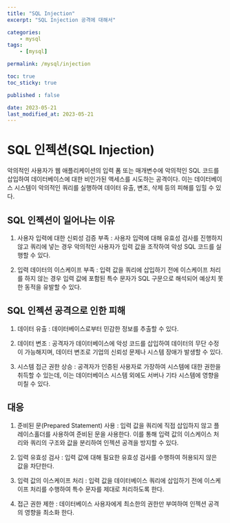 ```yaml
---
title: "SQL Injection"
excerpt: "SQL Injection 공격에 대해서"

categories:
    - mysql
tags:
    - [mysql]

permalink: /mysql/injection

toc: true
toc_sticky: true

published : false

date: 2023-05-21
last_modified_at: 2023-05-21
---
```


# SQL 인젝션(SQL Injection)

악의적인 사용자가 웹 애플리케이션의 입력 폼 또는 매개변수에 악의적인 SQL 코드를 삽입하여 데이터베이스에 대한 비인가된 액세스를 시도하는 공격이다. 이는 데이터베이스 시스템이 악의적인 쿼리를 실행하여 데이터 유출, 변조, 삭제 등의 피해를 입힐 수 있다.

## SQL 인젝션이 일어나는 이유

1. 사용자 입력에 대한 신뢰성 검증 부족 : 사용자 입력에 대해 유효성 검사를 진행하지 않고 쿼리에 넣는 경우 악의적인 사용자가 입력 값을 조작하여 악성 SQL 코드를 실행할 수 있다.

2. 입력 데이터의 이스케이프 부족 : 입력 값을 쿼리에 삽입하기 전에 이스케이프 처리를 하지 않는 경우 입력 값에 포함된 특수 문자가 SQL 구문으로 해석되어 예상치 못한 동적을 유발할 수 있다.

## SQL 인젝션 공격으로 인한 피해

1. 데이터 유출 : 데이터베이스로부터 민감한 정보를 추출할 수 있다.

2. 데이터 변조 : 공격자가 데이터베이스에 악성 코드를 삽입하여 데이터의 무단 수정이 가능해지며, 데이터 변조로 기업의 신뢰성 문제나 시스템 장애가 발생할 수 있다.

3. 시스템 접근 권한 상승 : 공격자가 인증된 사용자로 가장하여 시스템에 대한 권한을 취득할 수 있는데, 이는 데이터베이스 시스템 외에도 서버나 기타 시스템에 영향을 미칠 수 있다.

## 대응

1. 준비된 문(Prepared Statement) 사용 : 입력 값을 쿼리에 직접 삽입하지 않고 플레이스홀더를 사용하여 준비된 문을 사용한다. 이를 통해 입력 값의 이스케이스 처리와 쿼리의 구조와 값을 분리하여 인젝션 공격을 방지할 수 있다.

2. 입력 유효성 검사 : 입력 값에 대해 필요한 유효성 검사를 수행하여 허용되지 않은 값을 차단한다.

3. 입력 값의 이스케이프 처리 : 입력 값을 데이터베이스 쿼리에 삽입하기 전에 이스케이프 처리를 수행하여 특수 문자를 제대로 처리하도록 한다.

4. 접근 권한 제한 : 데이터베이스 사용자에게 최소한의 권한만 부여하여 인젝션 공격의 영향을 최소화 한다.

